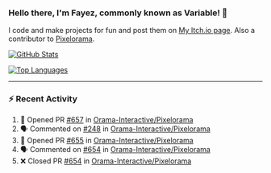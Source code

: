 ### Hello there, I'm Fayez, commonly known as Variable! 👋
I code and make projects for fun and post them on [My Itch.io page](https://variable-industries.itch.io/). Also a contributor to [Pixelorama](https://github.com/Orama-Interactive/Pixelorama).

[![GitHub Stats](https://github-readme-stats.vercel.app/api/?username=Variable-ind&show_icons=true&theme=merko)](https://github.com/anuraghazra/github-readme-stats)

[![Top Languages](https://github-readme-stats.vercel.app/api/top-langs/?username=Variable-ind&layout=compact&theme=merko)](https://github.com/anuraghazra/github-readme-stats)

---

### :zap: Recent Activity

<!--START_SECTION:activity-->
1. 💪 Opened PR [#657](https://github.com/Orama-Interactive/Pixelorama/pull/657) in [Orama-Interactive/Pixelorama](https://github.com/Orama-Interactive/Pixelorama)
2. 🗣 Commented on [#248](https://github.com/Orama-Interactive/Pixelorama/issues/248) in [Orama-Interactive/Pixelorama](https://github.com/Orama-Interactive/Pixelorama)
3. 💪 Opened PR [#655](https://github.com/Orama-Interactive/Pixelorama/pull/655) in [Orama-Interactive/Pixelorama](https://github.com/Orama-Interactive/Pixelorama)
4. 🗣 Commented on [#654](https://github.com/Orama-Interactive/Pixelorama/issues/654) in [Orama-Interactive/Pixelorama](https://github.com/Orama-Interactive/Pixelorama)
5. ❌ Closed PR [#654](https://github.com/Orama-Interactive/Pixelorama/pull/654) in [Orama-Interactive/Pixelorama](https://github.com/Orama-Interactive/Pixelorama)
<!--END_SECTION:activity-->

<!--
**Variable-ind/Variable-ind** is a ✨ _special_ ✨ repository because its `README.md` (this file) appears on your GitHub profile.

Here are some ideas to get you started:
- 🌱 I’m currently studying at ...
- 🔭 I’m currently working on ...
- 👯 I’m looking to collaborate on ...
- 🤔 I’m looking for help with ...
- 💬 Ask me about ...
- 📫 How to reach me: ...
- ⚡ Fun fact: ...
-->
